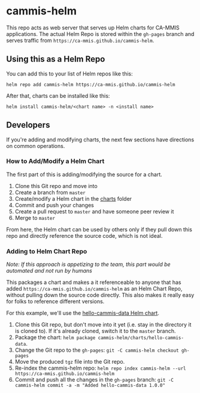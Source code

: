 # cammis-helm

This repo acts as web server that serves up Helm charts for CA-MMIS applications. The actual Helm Repo is stored within the `gh-pages` branch and serves traffic from `https://ca-mmis.github.io/cammis-helm`.

## Using this as a Helm Repo

You can add this to your list of Helm repos like this:

`helm repo add cammis-helm https://ca-mmis.github.io/cammis-helm`

After that, charts can be installed like this:

`helm install cammis-helm/<chart name> -n <install name>`

## Developers

If you're adding and modifying charts, the next few sections have directions on common operations.

### How to Add/Modify a Helm Chart

The first part of this is adding/modifying the source for a chart.

1. Clone this Git repo and move into 
1. Create a branch from `master`
1. Create/modify a Helm chart in the [charts](charts) folder
1. Commit and push your changes
1. Create a pull request to `master` and have someone peer review it
1. Merge to `master`

From here, the Helm chart can be used by others only if they pull down this repo and directly reference the source code, which is not ideal.

### Adding to Helm Chart Repo

_Note: If this approach is appetizing to the team, this part would be automated and not run by humans_

This packages a chart and makes a it referenceable to anyone that has added `https://ca-mmis.github.io/cammis-helm` as an Helm Chart Repo, without pulling down the source code directly. This also makes it really easy for folks to reference different versions.

For this example, we'll use the [hello-cammis-data Helm chart](charts/hello-cammis-data).

1. Clone this Git repo, but don't move into it yet (i.e. stay in the directory it is cloned to). If it's already cloned, switch it to the `master` branch.
1. Package the chart: `helm package cammis-helm/charts/hello-cammis-data`.
1. Change the Git repo to the `gh-pages`: `git -C cammis-helm checkout gh-pages`
1. Move the produced `tgz` file into the Git repo.
1. Re-index the cammis-helm repo: `helm repo index cammis-helm --url https://ca-mmis.github.io/cammis-helm`
1. Commit and push all the changes in the `gh-pages` branch: `git -C cammis-helm commit -a -m "Added hello-cammis-data 1.0.0"`

